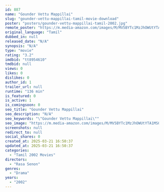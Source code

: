 ```yaml
---
id: 887
name: "Gounder Vettu Mappillai"
slug: "gounder-vettu-mappillai-tamil-movie-download"
poster: "posters/gounder-vettu-mappillai-tamil-2002.jpg"
remote_poster: "https://m.media-amazon.com/images/M/MV5BYTc1MzJhOWUtYTA1MS00MjdmLWI1ZWMtNWRiODRlODA1ZmMwXkEyXkFqcGdeQXVyMjA4OTI5NDQ@._V1_SX300.jpg"
original_language: "Tamil"
dubbed_in: null
released_date: "N/A"
synopsis: "N/A"
type: "movie"
rating: "3.2"
imdbid: "tt8954610"
tmdbid: null
views: 0
likes: 0
dislikes: 0
author_id: 1
trailer_url: null
runtime: "136 min"
is_featured: 0
is_active: 1
is_comingsoon: 0
seo_title: "Gounder Vettu Mappillai"
seo_description: "N/A"
seo_keywords: "\"Gounder Vettu Mappillai\""
seo_image: "https://m.media-amazon.com/images/M/MV5BYTc1MzJhOWUtYTA1MS00MjdmLWI1ZWMtNWRiODRlODA1ZmMwXkEyXkFqcGdeQXVyMjA4OTI5NDQ@._V1_SX300.jpg"
screenshots: null
redirect_to: null
social_shares: 0
created_at: 2025-03-21 16:50:37
updated_at: 2025-03-21 16:50:37
categories:
  - "Tamil 2002 Movies"
directors:
  - "Rasa Senon"
genres:
  - "Drama"
years:
  - "2002"
---
```

